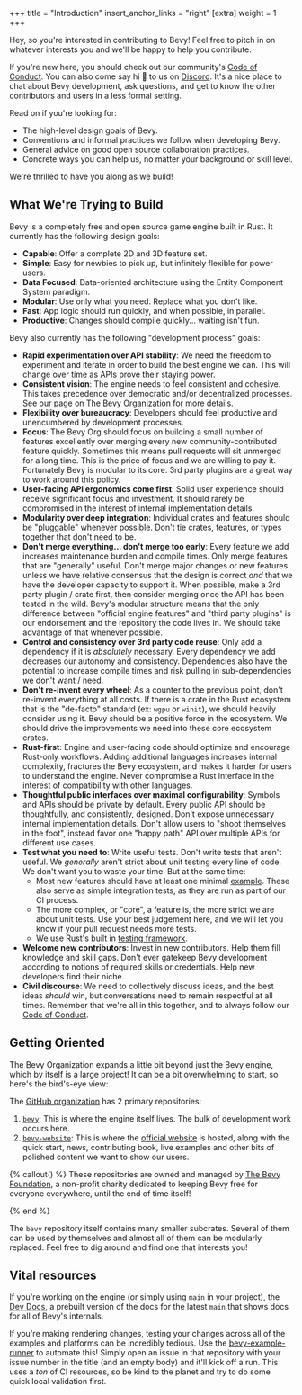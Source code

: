 +++
title = "Introduction"
insert_anchor_links = "right"
[extra]
weight = 1
+++

Hey, so you're interested in contributing to Bevy! Feel free to pitch in on whatever interests you and we'll be happy to help you contribute.

If you're new here, you should check out our community's [Code of Conduct]. You can also come say hi 👋 to us on [Discord]. It's a nice place to chat about Bevy development, ask questions, and get to know the other contributors and users in a less formal setting.

[Code of Conduct]: https://github.com/bevyengine/bevy/blob/main/CODE_OF_CONDUCT.md
[Discord]: https://discord.gg/bevy

Read on if you're looking for:

- The high-level design goals of Bevy.
- Conventions and informal practices we follow when developing Bevy.
- General advice on good open source collaboration practices.
- Concrete ways you can help us, no matter your background or skill level.

We're thrilled to have you along as we build!

## What We're Trying to Build

Bevy is a completely free and open source game engine built in Rust. It currently has the following design goals:

- **Capable**: Offer a complete 2D and 3D feature set.
- **Simple**: Easy for newbies to pick up, but infinitely flexible for power users.
- **Data Focused**: Data-oriented architecture using the Entity Component System paradigm.
- **Modular**: Use only what you need. Replace what you don't like.
- **Fast**: App logic should run quickly, and when possible, in parallel.
- **Productive**: Changes should compile quickly... waiting isn't fun.

Bevy also currently has the following "development process" goals:

- **Rapid experimentation over API stability**: We need the freedom to experiment and iterate in order to build the best engine we can. This will change over time as APIs prove their staying power.
- **Consistent vision**: The engine needs to feel consistent and cohesive. This takes precedence over democratic and/or decentralized processes. See our page on [The Bevy Organization] for more details.
- **Flexibility over bureaucracy**: Developers should feel productive and unencumbered by development processes.
- **Focus**: The Bevy Org should focus on building a small number of features excellently over merging every new community-contributed feature quickly. Sometimes this means pull requests will sit unmerged for a long time. This is the price of focus and we are willing to pay it. Fortunately Bevy is modular to its core. 3rd party plugins are a great way to work around this policy.
- **User-facing API ergonomics come first**: Solid user experience should receive significant focus and investment. It should rarely be compromised in the interest of internal implementation details.
- **Modularity over deep integration**: Individual crates and features should be "pluggable" whenever possible. Don't tie crates, features, or types together that don't need to be.
- **Don't merge everything... don't merge too early**: Every feature we add increases maintenance burden and compile times. Only merge features that are "generally" useful. Don't merge major changes or new features unless we have relative consensus that the design is correct *and* that we have the developer capacity to support it. When possible, make a 3rd party plugin / crate first, then consider merging once the API has been tested in the wild. Bevy's modular structure means that the only difference between "official engine features" and "third party plugins" is our endorsement and the repository the code lives in. We should take advantage of that whenever possible.
- **Control and consistency over 3rd party code reuse**: Only add a dependency if it is *absolutely* necessary. Every dependency we add decreases our autonomy and consistency. Dependencies also have the potential to increase compile times and risk pulling in sub-dependencies we don't want / need.
- **Don't re-invent every wheel**: As a counter to the previous point, don't re-invent everything at all costs. If there is a crate in the Rust ecosystem that is the "de-facto" standard (ex: `wgpu` or `winit`), we should heavily consider using it. Bevy should be a positive force in the ecosystem. We should drive the improvements we need into these core ecosystem crates.
- **Rust-first**: Engine and user-facing code should optimize and encourage Rust-only workflows. Adding additional languages increases internal complexity, fractures the Bevy ecosystem, and makes it harder for users to understand the engine. Never compromise a Rust interface in the interest of compatibility with other languages.
- **Thoughtful public interfaces over maximal configurability**: Symbols and APIs should be private by default. Every public API should be thoughtfully, and consistently, designed. Don't expose unnecessary internal implementation details. Don't allow users to "shoot themselves in the foot", instead favor one "happy path" API over multiple APIs for different use cases.
- **Test what you need to**: Write useful tests. Don't write tests that aren't useful. We *generally* aren't strict about unit testing every line of code. We don't want you to waste your time. But at the same time:
  - Most new features should have at least one minimal [example](https://github.com/bevyengine/bevy/tree/main/examples). These also serve as simple integration tests, as they are run as part of our CI process.
  - The more complex, or "core", a feature is, the more strict we are about unit tests. Use your best judgement here, and we will let you know if your pull request needs more tests.
  - We use Rust's built in [testing framework].
- **Welcome new contributors**: Invest in new contributors. Help them fill knowledge and skill gaps. Don't ever gatekeep Bevy development according to notions of required skills or credentials. Help new developers find their niche.
- **Civil discourse**: We need to collectively discuss ideas, and the best ideas *should* win, but conversations need to remain respectful at all times. Remember that we're all in this together, and to always follow our [Code of Conduct].

[The Bevy Organization]: @/learn/contribute/project-information/bevy-organization.md
[testing framework]: https://doc.rust-lang.org/book/ch11-01-writing-tests.html

## Getting Oriented

The Bevy Organization expands a little bit beyond just the Bevy engine, which by itself is a large project! It can be a bit overwhelming to start, so here's the bird's-eye view:

The [GitHub organization] has 2 primary repositories:

[GitHub organization]: https://github.com/bevyengine

1. [`bevy`]: This is where the engine itself lives. The bulk of development work occurs here.
2. [`bevy-website`]: This is where the [official website] is hosted, along with the quick start, news, contributing book, live examples and other bits of polished content we want to show our users.

[`bevy`]: https://github.com/bevyengine/bevy
[`bevy-website`]: https://github.com/bevyengine/bevy-website
[official website]: https://bevy.org

{% callout() %}
These repositories are owned and managed by [The Bevy Foundation], a non-profit charity dedicated to keeping Bevy free for everyone everywhere, until the end of time itself!

[The Bevy Foundation]: https://bevy.org/foundation/
{% end %}

The `bevy` repository itself contains many smaller subcrates. Several of them can be used by themselves and almost all of them can be modularly replaced. Feel free to dig around and find one that interests you!

## Vital resources

If you're working on the engine (or simply using `main` in your project),
the [Dev Docs](https://dev-docs.bevy.org/bevy/index.html),
a prebuilt version of the docs for the latest `main` that shows docs for all of Bevy's internals.

If you're making rendering changes, testing your changes across all of the examples and platforms can be incredibly tedious.
Use the [bevy-example-runner](https://github.com/TheBevyFlock/bevy-example-runner) to automate this!
Simply open an issue in that repository with your issue number in the title (and an empty body) and it'll kick off a run.
This uses a *ton* of CI resources, so be kind to the planet and try to do some quick local validation first.
